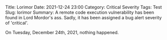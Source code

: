Title: Lorimor
Date: 2021-12-24 23:00
Category: Critical Severity
Tags: Test
Slug: lorimor
Summary: A remote code execution vulnerability has been found in Lord Mordor's ass. Sadly, it has been assigned a bug alert severity of 'critical'.

On Tuesday, December 24th, 2021, nothing happened.
